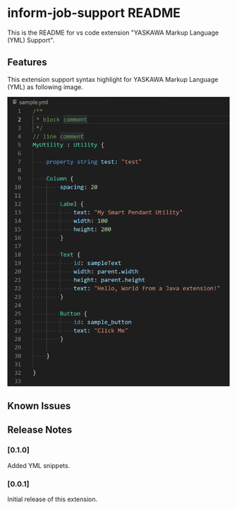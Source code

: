 # inform-job-support README

This is the README for vs code extension "YASKAWA Markup Language (YML) Support". 

## Features

This extension support syntax highlight for YASKAWA Markup Language (YML) as following image.


![feature X](images/RunImage.png)


## Known Issues


## Release Notes

### [0.1.0]
Added YML snippets.

### [0.0.1]
Initial release of this extension.


